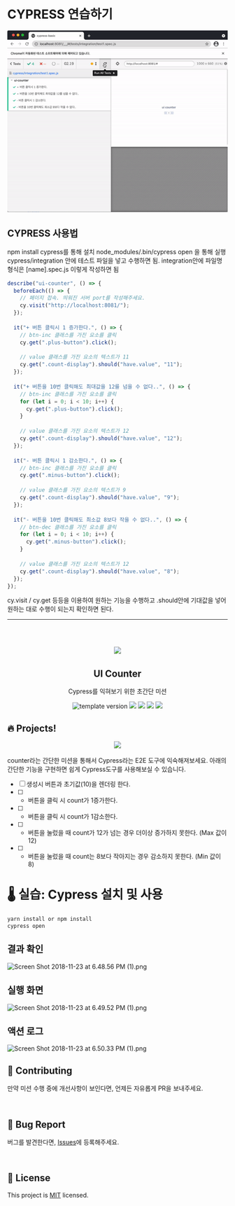 # CYPRESS 연습하기

![](cypress.gif)

## CYPRESS 사용법

npm install cypress를 통해 설치
node_modules/.bin/cypress open 을 통해 실행
cypress/integration 안에 테스트 파일을 넣고 수행하면 됨.
integration안에 파일명 형식은 [name].spec.js 이렇게 작성하면 됨

```javascript
describe("ui-counter", () => {
  beforeEach(() => {
    // 페이지 접속. 띄워진 서버 port를 작성해주세요.
    cy.visit("http://localhost:8081/");
  });

  it("+ 버튼 클릭시 1 증가한다.", () => {
    // btn-inc 클래스를 가진 요소를 클릭
    cy.get(".plus-button").click();

    // value 클래스를 가진 요소의 텍스트가 11
    cy.get(".count-display").should("have.value", "11");
  });

  it("+ 버튼을 10번 클릭해도 최대값을 12를 넘을 수 없다..", () => {
    // btn-inc 클래스를 가진 요소를 클릭
    for (let i = 0; i < 10; i++) {
      cy.get(".plus-button").click();
    }

    // value 클래스를 가진 요소의 텍스트가 12
    cy.get(".count-display").should("have.value", "12");
  });

  it("- 버튼 클릭시 1 감소한다.", () => {
    // btn-inc 클래스를 가진 요소를 클릭
    cy.get(".minus-button").click();

    // value 클래스를 가진 요소의 텍스트가 9
    cy.get(".count-display").should("have.value", "9");
  });

  it("- 버튼을 10번 클릭해도 최소값 8보다 작을 수 없다..", () => {
    // btn-dec 클래스를 가진 요소를 클릭
    for (let i = 0; i < 10; i++) {
      cy.get(".minus-button").click();
    }

    // value 클래스를 가진 요소의 텍스트가 12
    cy.get(".count-display").should("have.value", "8");
  });
});
```

cy.visit / cy.get 등등을 이용하여 원하는 기능을 수행하고 .should안에 기대값을 넣어 원하는 대로 수행이 되는지 확인하면 된다.


-------------

<br/>
<br/>

<p align="middle" >
  <img width="100px;" src="src/images/counter_icon.png"/>
</p>
<h2 align="middle">UI Counter</h2>
<p align="middle">Cypress를 익혀보기 위한 초간단 미션</p>
<p align="middle">
  <img src="https://img.shields.io/badge/version-1.0.0-blue?style=flat-square" alt="template version"/>
  <img src="https://img.shields.io/badge/language-html-red.svg?style=flat-square"/>
  <img src="https://img.shields.io/badge/language-css-blue.svg?style=flat-square"/>
  <img src="https://img.shields.io/badge/language-js-yellow.svg?style=flat-square"/>
  <img src="https://img.shields.io/badge/license-MIT-brightgreen.svg?style=flat-square"/>
</p>

## 🔥 Projects!
<p align="middle">
  <img width="300" src="src/images/ui_counter.png">
</p>

counter라는 간단한 미션을 통해서 Cypress라는 E2E 도구에 익숙해져보세요. 아래의 간단한 기능을 구현하면 쉽게 Cypress도구를 사용해보실 수 있습니다.

- [ ] 생성시 버튼과 초기값(10)을 렌더링 한다.
- [ ] + 버튼을 클릭 시 count가 1증가한다.
- [ ] - 버튼을 클릭 시 count가 1감소한다.
- [ ] + 버튼을 눌렀을 때 count가 12가 넘는 경우 더이상 증가하지 못한다. (Max 값이 12)
- [ ] - 버튼을 눌렀을 때 count는 8보다 작아지는 경우 감소하지 못한다. (Min 값이 8)

# 🌡️ 실습: Cypress 설치 및 사용
 
```light
yarn install or npm install
cypress open
```

## 결과 확인
![Screen Shot 2018-11-23 at 6.48.56 PM \(1\).png](https://nextstep-storage.s3.ap-northeast-2.amazonaws.com/37e4a2bdb4564fd996fd8c1235057d59)

## 실행 화면
![Screen Shot 2018-11-23 at 6.49.52 PM \(1\).png](https://nextstep-storage.s3.ap-northeast-2.amazonaws.com/751848b6474941669abf18146b2e6a33)

## 액션 로그
![Screen Shot 2018-11-23 at 6.50.33 PM \(1\).png](https://nextstep-storage.s3.ap-northeast-2.amazonaws.com/07b4dac1582c4e6a9f2a908b25a8e8e2)


## 👏 Contributing
만약 미션 수행 중에 개선사항이 보인다면, 언제든 자유롭게 PR을 보내주세요. 

<br>

## 🐞 Bug Report

버그를 발견한다면, [Issues](https://github.com/imakerjun/cypress-basic/issues)에 등록해주세요.

<br>

## 📝 License

This project is [MIT](https://github.com/imakerjun/cypress-basic/blob/master/LICENSE) licensed.
